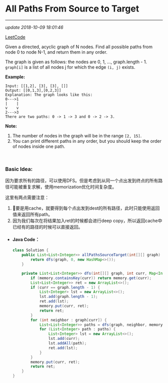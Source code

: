 # All Paths From Source to Target

---
_update 2018-10-09 18:01:46_

[LeetCode](https://leetcode.com/problems/all-paths-from-source-to-target/description/)

Given a directed, acyclic graph of N nodes.  Find all possible paths from node 0 to node N-1, and return them in any order.

The graph is given as follows:  the nodes are 0, 1, ..., graph.length - 1.  `graph[i]` is a list of all nodes j for which the edge `(i, j)` exists.

**Example:**

    Input: [[1,2], [3], [3], []]
    Output: [[0,1,3],[0,2,3]]
    Explanation: The graph looks like this:
    0--->1
    |    |
    v    v
    2--->3
    There are two paths: 0 -> 1 -> 3 and 0 -> 2 -> 3.

**Note:**  

1. The number of nodes in the graph will be in the range `[2, 15]`.
2. You can print different paths in any order, but you should keep the order of nodes inside one path.

<br/>

### Basic Idea:
因为要求所有的路径，可以使用DFS。但是考虑到从同一个点出发到终点的所有路径可能被重复求解，使用memorization优化时间复杂度。

这里有两点需要注意：

1. 要是用cache，就要得到每个点出发到dest的所有路径，此时只能使用返回值来返回所有path。
2. 因为我们每次在将结果加入ret的时候都会进行deep copy，所以返回cache中已经有的路径的时候可以直接返回。

* #### Java Code：
  ```java
  class Solution {
      public List<List<Integer>> allPathsSourceTarget(int[][] graph) {
          return dfs(graph, 0, new HashMap<>());
      }

      private List<List<Integer>> dfs(int[][] graph, int curr, Map<Integer, List<List<Integer>>> memory) {
          if (memory.containsKey(curr)) return memory.get(curr);
          List<List<Integer>> ret = new ArrayList<>();
          if (curr == graph.length - 1) {
              List<Integer> lst = new ArrayList<>();
              lst.add(graph.length - 1);
              ret.add(lst);
              memory.put(curr, ret);
              return ret;
          }
          for (int neighbor : graph[curr]) {
              List<List<Integer>> paths = dfs(graph, neighbor, memory);
              for (List<Integer> path : paths) {
                  List<Integer> lst = new ArrayList<>();
                  lst.add(curr);
                  lst.addAll(path);
                  ret.add(lst);
              }
          }
          memory.put(curr, ret);
          return ret;
      }
  }
  ```
